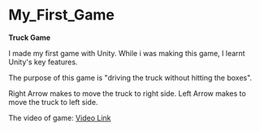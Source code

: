 # My_First_Game

**Truck Game**

I made my first game with Unity. While i was making this game, I learnt Unity's key features.

The purpose of this game is "driving the truck without hitting the boxes".

Right Arrow makes to move the truck to right side.
Left Arrow makes to move the truck to left side.

The video of game: [Video Link]()

